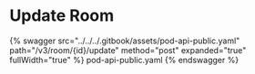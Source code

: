 # Update Room

{% swagger src="../../../.gitbook/assets/pod-api-public.yaml" path="/v3/room/{id}/update" method="post" expanded="true" fullWidth="true" %} pod-api-public.yaml {% endswagger %}
